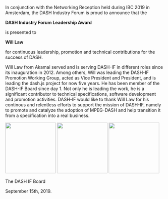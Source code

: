 In conjunction with the Networking Reception held during IBC 2019 in Amsterdam, the DASH Industry Forum is proud to announce that the

**DASH Industry Forum Leadership Award**

is presented to 

**Will Law**

for continuous leadership, promotion and technical contributions for the success of DASH.

Will Law from Akamai served and is serving DASH-IF in different roles since its inauguration in 2012. Among others, Will was leading the DASH-IF Promotion Working Group, acted as Vice President and President, and is leading the dash.js project for now five years. He has been member of the DASH-IF Board since day 1. Not only he is leading the work, he is a significant contributor to technical specifications, software development and promotion activities. DASH-IF would like to thank Will Law for his continous and relentless efforts to support the mission of DASH-IF, namely to promote and catalyze the adoption of MPEG-DASH and help transition it from a specification into a real business.

<div class="member"><a href="https://dashif.org/img/2019-09-will-award-1.jpg" target="_blank" rel="noopener noreferrer"><img height="160px"  src="https://dashif.org/img/2019-09-will-award-1.jpg" alt="" /></a>
<a href="https://dashif.org/img/2019-09-will-award-2.jpeg" target="_blank" rel="noopener noreferrer"><img height="160px"  src="https://dashif.org/img/2019-09-will-award-2.jpeg" alt="" /></a>
<a href="https://dashif.org/img/2019-09-will-award-3.jpeg" target="_blank" rel="noopener noreferrer"><img height="160px"  src="https://dashif.org/img/2019-09-will-award-3.jpeg" alt="" /></a></div>


The DASH IF Board

September 15th, 2019.
